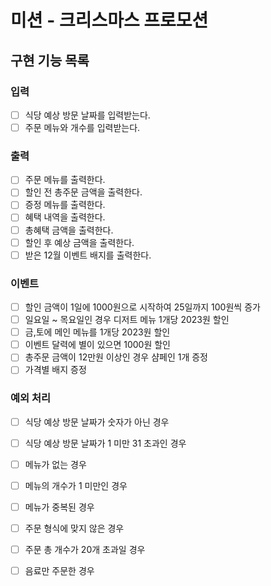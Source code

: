 # 미션 - 크리스마스 프로모션

## 구현 기능 목록

### 입력
  - [ ] 식당 예상 방문 날짜를 입력받는다.
  - [ ] 주문 메뉴와 개수를 입력받는다.
  
### 출력
  - [ ] 주문 메뉴를 출력한다.
  - [ ] 할인 전 총주문 금액을 출력한다.
  - [ ] 증정 메뉴를 출력한다.
  - [ ] 혜택 내역을 출력한다.
  - [ ] 총혜택 금액을 출력한다.
  - [ ] 할인 후 예상 금액을 출력한다.
  - [ ] 받은 12월 이벤트 배지를 출력한다.

### 이벤트
  - [ ] 할인 금액이 1일에 1000원으로 시작하여 25일까지 100원씩 증가
  - [ ] 일요일 ~ 목요일인 경우 디저트 메뉴 1개당 2023원 할인
  - [ ] 금,토에 메인 메뉴를 1개당 2023원 할인
  - [ ] 이벤트 달력에 별이 있으면 1000원 할인
  - [ ] 총주문 금액이 12만원 이상인 경우 샴페인 1개 증정
  - [ ] 가격별 배지 증정
  
### 예외 처리
  - [ ] 식당 예상 방문 날짜가 숫자가 아닌 경우
  - [ ] 식당 예상 방문 날짜가 1 미만 31 초과인 경우

  - [ ] 메뉴가 없는 경우
  - [ ] 메뉴의 개수가 1 미만인 경우
  - [ ] 메뉴가 중복된 경우
  
  - [ ] 주문 형식에 맞지 않은 경우
  - [ ] 주문 총 개수가 20개 초과일 경우
  
  - [ ] 음료만 주문한 경우
